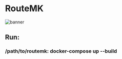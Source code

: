 # RouteMK
![banner](https://github.com/user-attachments/assets/0370ad38-8e00-4abe-8238-fbe37769f489)

## Run: 
### /path/to/routemk: docker-compose up --build
